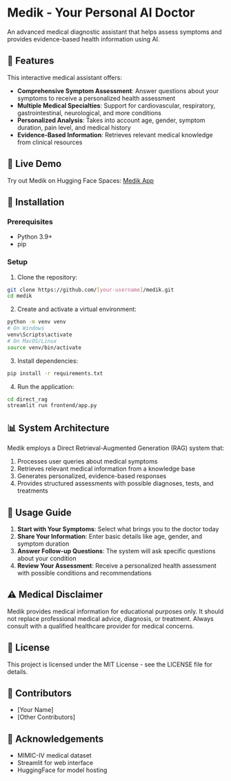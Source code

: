 # Medik - Your Personal AI Doctor

An advanced medical diagnostic assistant that helps assess symptoms and provides evidence-based health information using AI.

## 🌟 Features

This interactive medical assistant offers:

- **Comprehensive Symptom Assessment**: Answer questions about your symptoms to receive a personalized health assessment
- **Multiple Medical Specialties**: Support for cardiovascular, respiratory, gastrointestinal, neurological, and more conditions
- **Personalized Analysis**: Takes into account age, gender, symptom duration, pain level, and medical history
- **Evidence-Based Information**: Retrieves relevant medical knowledge from clinical resources

## 🚀 Live Demo

Try out Medik on Hugging Face Spaces: [Medik App](https://huggingface.co/spaces/[your-username]/medik)

## 🔧 Installation

### Prerequisites
- Python 3.9+
- pip

### Setup

1. Clone the repository:
```bash
git clone https://github.com/[your-username]/medik.git
cd medik
```

2. Create and activate a virtual environment:
```bash
python -m venv venv
# On Windows
venv\Scripts\activate
# On MacOS/Linux
source venv/bin/activate
```

3. Install dependencies:
```bash
pip install -r requirements.txt
```

4. Run the application:
```bash
cd direct_rag
streamlit run frontend/app.py
```

## 📊 System Architecture

Medik employs a Direct Retrieval-Augmented Generation (RAG) system that:
1. Processes user queries about medical symptoms
2. Retrieves relevant medical information from a knowledge base
3. Generates personalized, evidence-based responses
4. Provides structured assessments with possible diagnoses, tests, and treatments

## 📝 Usage Guide

1. **Start with Your Symptoms**: Select what brings you to the doctor today
2. **Share Your Information**: Enter basic details like age, gender, and symptom duration
3. **Answer Follow-up Questions**: The system will ask specific questions about your condition
4. **Review Your Assessment**: Receive a personalized health assessment with possible conditions and recommendations

## ⚠️ Medical Disclaimer

Medik provides medical information for educational purposes only. It should not replace professional medical advice, diagnosis, or treatment. Always consult with a qualified healthcare provider for medical concerns.

## 📄 License

This project is licensed under the MIT License - see the LICENSE file for details.

## 👥 Contributors

- [Your Name]
- [Other Contributors]

## 🙏 Acknowledgements

- MIMIC-IV medical dataset
- Streamlit for web interface
- HuggingFace for model hosting 